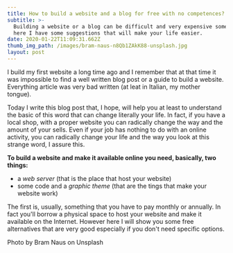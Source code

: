 ```yaml
---
title: How to build a website and a blog for free with no competences?
subtitle: >-
  Building a website or a blog can be difficult and very expensive sometime, but
  here I have some suggestions that will make your life easier.
date: 2020-01-22T11:09:31.662Z
thumb_img_path: /images/bram-naus-n8Qb1ZAkK88-unsplash.jpg
layout: post
---
```

I build my first website a long time ago and I remember that at that time it was impossible to find a well written blog post or a guide to build a website. Everything article was very bad written (at leat in Italian, my mother tongue).

Today I write this blog post that, I hope, will help you at least to understand the basic of this word that can change literally your life. In fact, if you have a local shop, with a proper website you can radically change the way and the amount of your sells. Even if your job has nothing to do with an online activity, you can radically change your life and the way you look at this strange word, I assure this.

**To build a website and make it available online you need, basically, two things:**

* a *web server* (that is the place that host your website)
* some code and a *graphic theme* (that are the tings that make your website work)

The first is, usually, something that you have to pay monthly or annually. In fact you'll borrow a physical space to host your website and make it available on the Internet. However here I will show you some free alternatives that are very good especially if you don't need specific options.

Photo by Bram Naus on Unsplash
